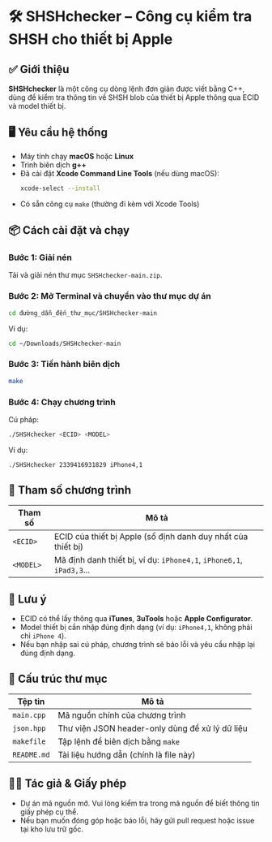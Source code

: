 # 🛠️ SHSHchecker – Công cụ kiểm tra SHSH cho thiết bị Apple

## ✅ Giới thiệu
**SHSHchecker** là một công cụ dòng lệnh đơn giản được viết bằng C++, dùng để kiểm tra thông tin về SHSH blob của thiết bị Apple thông qua ECID và model thiết bị.

## 🖥️ Yêu cầu hệ thống

- Máy tính chạy **macOS** hoặc **Linux**
- Trình biên dịch **g++**
- Đã cài đặt **Xcode Command Line Tools** (nếu dùng macOS):
  ```bash
  xcode-select --install
  ```
- Có sẵn công cụ `make` (thường đi kèm với Xcode Tools)

## 📦 Cách cài đặt và chạy

### Bước 1: Giải nén
Tải và giải nén thư mục `SHSHchecker-main.zip`.

### Bước 2: Mở Terminal và chuyển vào thư mục dự án
```bash
cd đường_dẫn_đến_thư_mục/SHSHchecker-main
```
Ví dụ:
```bash
cd ~/Downloads/SHSHchecker-main
```

### Bước 3: Tiến hành biên dịch
```bash
make
```

### Bước 4: Chạy chương trình
Cú pháp:
```bash
./SHSHchecker <ECID> <MODEL>
```

Ví dụ:
```bash
./SHSHchecker 2339416931829 iPhone4,1
```

## 🧾 Tham số chương trình

| Tham số      | Mô tả                                                                 |
|--------------|----------------------------------------------------------------------|
| `<ECID>`     | ECID của thiết bị Apple (số định danh duy nhất của thiết bị)         |
| `<MODEL>`    | Mã định danh thiết bị, ví dụ: `iPhone4,1`, `iPhone6,1`, `iPad3,3`... |

## 📌 Lưu ý
- ECID có thể lấy thông qua **iTunes**, **3uTools** hoặc **Apple Configurator**.
- Model thiết bị cần nhập đúng định dạng (ví dụ: `iPhone4,1`, không phải chỉ `iPhone 4`).
- Nếu bạn nhập sai cú pháp, chương trình sẽ báo lỗi và yêu cầu nhập lại đúng định dạng.

## 📂 Cấu trúc thư mục

| Tệp tin         | Mô tả                                |
|------------------|----------------------------------------|
| `main.cpp`       | Mã nguồn chính của chương trình       |
| `json.hpp`       | Thư viện JSON header-only dùng để xử lý dữ liệu |
| `makefile`       | Tập lệnh để biên dịch bằng `make`     |
| `README.md`      | Tài liệu hướng dẫn (chính là file này)|

## 🧑‍💻 Tác giả & Giấy phép
- Dự án mã nguồn mở. Vui lòng kiểm tra trong mã nguồn để biết thông tin giấy phép cụ thể.
- Nếu bạn muốn đóng góp hoặc báo lỗi, hãy gửi pull request hoặc issue tại kho lưu trữ gốc.
